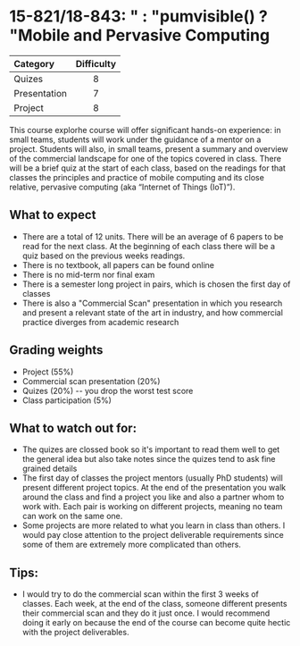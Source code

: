 # 15-821/18-843: " : "pumvisible() ? "Mobile and Pervasive Computing

| Category     | Difficulty |
|:--           | :-:        |
| Quizes       | 8          |
| Presentation | 7          |
| Project      | 8          |


This course explorhe course will offer significant hands-on experience: in small teams, students will work under the guidance of a mentor on a project. Students will also, in small teams, present a summary and overview of the commercial landscape for one of the topics covered in class. There will be a brief quiz at the start of each class, based on the readings for that classes the principles and practice of mobile computing and its close relative, pervasive computing (aka “Internet of Things (IoT)”).

## What to expect
 - There are a total of 12 units. There will be an average of 6 papers to be read for the next class. At the beginning of each class there will be a quiz based on the previous weeks readings. 
 - There is no textbook, all papers can be found online
 - There is no mid-term nor final exam
 - There is a semester long project in pairs, which is chosen the first day of classes 
 - There is also a "Commercial Scan" presentation in which you research and present a relevant state of the art in industry, and how commercial practice diverges from academic research

## Grading weights
 - Project (55%)
 - Commercial scan presentation (20%)
 - Quizes (20%) -- you drop the worst test score
 - Class participation (5%)

## What to watch out for:
 - The quizes are clossed book so it's important to read them well to get the general idea but also take notes since the quizes tend to ask fine grained details
 - The first day of classes the project mentors (usually PhD students) will present different project topics. At the end of the presentation you walk around the class and find a project you like and also a partner whom to work with. Each pair is working on different projects, meaning no team can work on the same one. 
 - Some projects are more related to what you learn in class than others. I would pay close attention to the project deliverable requirements since some of them are extremely more complicated than others. 

## Tips:
 - I would try to do the commercial scan within the first 3 weeks of classes. Each week, at the end of the class, someone different presents their commercial scan and they do it just once. I would recommend doing it early on because the end of the course can become quite hectic with the project deliverables. 

